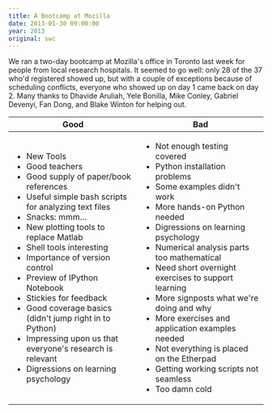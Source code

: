 ```yaml
---
title: A Bootcamp at Mozilla
date: 2013-01-30 09:00:00
year: 2013
original: swc
---
```

<p>We ran a two-day bootcamp at Mozilla's office in Toronto last week for people from local research hospitals.  It seemed to go well: only 28 of the 37 who'd registered showed up, but with a couple of exceptions because of scheduling conflicts, everyone who showed up on day 1 came back on day 2.  Many thanks to Dhavide Aruliah, Yele Bonilla, Mike Conley, Gabriel Devenyi, Fan Dong, and Blake Winton for helping out.</p>
<table class="centered">
  <thead>
    <tr>
      <th>Good</th>
      <th>Bad</th>
    </tr>
  </thead>
  <tbody>
    <tr>
      <td>
        <ul>
          <li>New Tools</li>
          <li>Good teachers</li>
          <li>Good supply of paper/book references</li>
          <li>Useful simple bash scripts for analyzing text files</li>
          <li>Snacks: mmm…</li>
          <li>New plotting tools to replace Matlab</li>
          <li>Shell tools interesting</li>
          <li>Importance of version control</li>
          <li>Preview of IPython Notebook</li>
          <li>Stickies for feedback</li>
          <li>Good coverage basics (didn't jump right in to Python)</li>
          <li>Impressing upon us that everyone's research is relevant</li>
          <li>Digressions on learning psychology</li>
        </ul>
      </td>
      <td>
        <ul>
          <li>Not enough testing covered</li>
          <li>Python installation problems</li>
          <li>Some examples didn't work</li>
          <li>More hands-on Python needed</li>
          <li>Digressions on learning psychology</li>
          <li>Numerical analysis parts too mathematical</li>
          <li>Need short overnight exercises to support learning</li>
          <li>More signposts what we're doing and why</li>
          <li>More exercises and application examples needed</li>
          <li>Not everything is placed on the Etherpad</li>
          <li>Getting working scripts not seamless</li>
          <li>Too damn cold</li>
        </ul>
      </td>
    </tr>
  </tbody>
</table>

